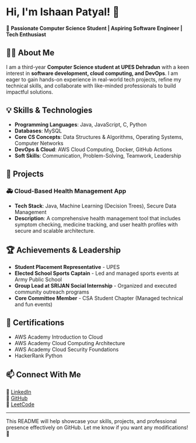 

# **Hi, I'm Ishaan Patyal! 👋**  
🚀 **Passionate Computer Science Student | Aspiring Software Engineer | Tech Enthusiast**  

## **👨‍💻 About Me**  
I am a third-year **Computer Science student at UPES Dehradun** with a keen interest in **software development, cloud computing, and DevOps**. I am eager to gain hands-on experience in real-world tech projects, refine my technical skills, and collaborate with like-minded professionals to build impactful solutions.  

## **💡 Skills & Technologies**  
- **Programming Languages**: Java, JavaScript, C, Python  
- **Databases**: MySQL  
- **Core CS Concepts**: Data Structures & Algorithms, Operating Systems, Computer Networks  
- **DevOps & Cloud**: AWS Cloud Computing, Docker, GitHub Actions  
- **Soft Skills**: Communication, Problem-Solving, Teamwork, Leadership  

## **🔨 Projects**  
### 🚑 **Cloud-Based Health Management App**  
- **Tech Stack**: Java, Machine Learning (Decision Trees), Secure Data Management  
- **Description**: A comprehensive health management tool that includes symptom checking, medicine tracking, and user health profiles with secure and scalable architecture.  

## **🏆 Achievements & Leadership**  
- **Student Placement Representative** - UPES  
- **Elected School Sports Captain** - Led and managed sports events at Army Public School  
- **Group Lead at SRIJAN Social Internship** - Organized and executed community outreach programs  
- **Core Committee Member** - CSA Student Chapter (Managed technical and fun events)  

## **📜 Certifications**  
- AWS Academy Introduction to Cloud  
- AWS Academy Cloud Computing Architecture  
- AWS Academy Cloud Security Foundations  
- HackerRank Python  

## **📫 Connect With Me**  
🔗 [LinkedIn](https://www.linkedin.com/in/ishaan-patyal-99715b264/)  
🔗 [GitHub](https://github.com/ishaan575)  
🔗 [LeetCode](https://leetcode.com/u/ishaan575/)  

---

This README will help showcase your skills, projects, and professional presence effectively on GitHub. Let me know if you want any modifications! 🚀
